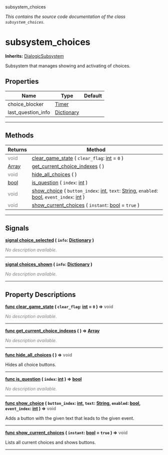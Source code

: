 
<div class="header-banner purple">
<div class="header-label purple">subsystem_choices</div>
</div>

*This contains the source code documentation of the class `subsystem_choices`.*
        
# subsystem_choices
**Inherits:** [DialogicSubsystem](class_dialogicsubsystem.md)

Subsystem that manages showing and activating of choices.
## Properties
Name | Type | Default 
--- | --- | --- 
choice_blocker | [Timer](https://docs.godotengine.org/en/latest/classes/class_timer.html#class-timer) |   
last_question_info | [Dictionary](https://docs.godotengine.org/en/latest/classes/class_dictionary.html#class-dictionary) |   
--- 

## Methods
Returns | Method 
--- | --- 
<span style = "color: gray">void</span> | [<span class="hljs-title">clear_game_state</span>](#property-clear_game_state) ( `clear_flag`: [int](https://docs.godotengine.org/en/latest/classes/class_int.html#class-int) = `0` ) 
<span class="hljs-attribute">[Array](https://docs.godotengine.org/en/latest/classes/class_array.html#class-array)</span> | [<span class="hljs-title">get_current_choice_indexes</span>](#property-get_current_choice_indexes) ( ) 
<span style = "color: gray">void</span> | [<span class="hljs-title">hide_all_choices</span>](#property-hide_all_choices) ( ) 
<span class="hljs-attribute">[bool](https://docs.godotengine.org/en/latest/classes/class_bool.html#class-bool)</span> | [<span class="hljs-title">is_question</span>](#property-is_question) ( `index`: [int](https://docs.godotengine.org/en/latest/classes/class_int.html#class-int) ) 
<span style = "color: gray">void</span> | [<span class="hljs-title">show_choice</span>](#property-show_choice) ( `button_index`: [int](https://docs.godotengine.org/en/latest/classes/class_int.html#class-int), `text`: [String](https://docs.godotengine.org/en/latest/classes/class_string.html#class-string), `enabled`: [bool](https://docs.godotengine.org/en/latest/classes/class_bool.html#class-bool), `event_index`: [int](https://docs.godotengine.org/en/latest/classes/class_int.html#class-int) ) 
<span style = "color: gray">void</span> | [<span class="hljs-title">show_current_choices</span>](#property-show_current_choices) ( `instant`: [bool](https://docs.godotengine.org/en/latest/classes/class_bool.html#class-bool) = `true` ) 
--- 

## Signals


<a class="header" id="signal-choice_selected" href="#signal-choice_selected">**<span class="hljs-attribute">signal</span> [<span class="hljs-title">choice_selected</span>](#signal-choice_selected) ( `info`: [Dictionary](https://docs.godotengine.org/en/latest/classes/class_dictionary.html#class-dictionary) )** </a>



 <span style = "color: gray">*No description available.*</span> 

---



<a class="header" id="signal-choices_shown" href="#signal-choices_shown">**<span class="hljs-attribute">signal</span> [<span class="hljs-title">choices_shown</span>](#signal-choices_shown) ( `info`: [Dictionary](https://docs.godotengine.org/en/latest/classes/class_dictionary.html#class-dictionary) )** </a>



 <span style = "color: gray">*No description available.*</span> 

---

## Property Descriptions



<a class="header" id="property-clear_game_state" href="#property-clear_game_state">**<span class="hljs-attribute">func</span> [<span class="hljs-title">clear_game_state</span>](#property-clear_game_state) ( `clear_flag`: [int](https://docs.godotengine.org/en/latest/classes/class_int.html#class-int) = `0` )</a>  ⇒ <span style = "color: gray">void</span>** 



 <span style = "color: gray">*No description available.*</span> 

---



<a class="header" id="property-get_current_choice_indexes" href="#property-get_current_choice_indexes">**<span class="hljs-attribute">func</span> [<span class="hljs-title">get_current_choice_indexes</span>](#property-get_current_choice_indexes) ( )</a>  ⇒ <span class="hljs-attribute">[Array](https://docs.godotengine.org/en/latest/classes/class_array.html#class-array)</span>** 



 <span style = "color: gray">*No description available.*</span> 

---



<a class="header" id="property-hide_all_choices" href="#property-hide_all_choices">**<span class="hljs-attribute">func</span> [<span class="hljs-title">hide_all_choices</span>](#property-hide_all_choices) ( )</a>  ⇒ <span style = "color: gray">void</span>** 



Hides all choice buttons.

---



<a class="header" id="property-is_question" href="#property-is_question">**<span class="hljs-attribute">func</span> [<span class="hljs-title">is_question</span>](#property-is_question) ( `index`: [int](https://docs.godotengine.org/en/latest/classes/class_int.html#class-int) )</a>  ⇒ <span class="hljs-attribute">[bool](https://docs.godotengine.org/en/latest/classes/class_bool.html#class-bool)</span>** 



 <span style = "color: gray">*No description available.*</span> 

---



<a class="header" id="property-show_choice" href="#property-show_choice">**<span class="hljs-attribute">func</span> [<span class="hljs-title">show_choice</span>](#property-show_choice) ( `button_index`: [int](https://docs.godotengine.org/en/latest/classes/class_int.html#class-int), `text`: [String](https://docs.godotengine.org/en/latest/classes/class_string.html#class-string), `enabled`: [bool](https://docs.godotengine.org/en/latest/classes/class_bool.html#class-bool), `event_index`: [int](https://docs.godotengine.org/en/latest/classes/class_int.html#class-int) )</a>  ⇒ <span style = "color: gray">void</span>** 



Adds a button with the given text that leads to the given event.

---



<a class="header" id="property-show_current_choices" href="#property-show_current_choices">**<span class="hljs-attribute">func</span> [<span class="hljs-title">show_current_choices</span>](#property-show_current_choices) ( `instant`: [bool](https://docs.godotengine.org/en/latest/classes/class_bool.html#class-bool) = `true` )</a>  ⇒ <span style = "color: gray">void</span>** 



Lists all current choices and shows buttons.

---


